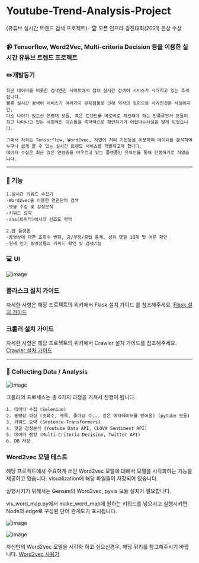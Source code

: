 # Youtube-Trend-Analysis-Project 
(유튜브 실시간 트렌드 검색 프로젝트)- 🏆 오픈 인프라 경진대회(2021) 은상 수상

### :video_camera: Tensorflow, Word2Vec, Multi-criteria Decision 등을 이용한 실시간 유튜브 트렌드 프로젝트   


### :pencil2:개발동기

```
최근 네이버를 비롯한 검색엔진 사이트에서 점차 실시간 검색어 서비스가 사라지고 있는 추세입니다. 
물론 실시간 검색어 서비스가 여러가지 문제점들로 인해 역사의 뒷편으로 사라진것은 사실이지만,
다소 나이가 있으신 연령대 분들, 혹은 트렌드를 바로바로 체크해야 하는 인플루언서 분들이
최근 나타나고 있는 사회적인 이슈들을 즉각적으로 확인하기가 어렵다는사실을 알게 되었습니다. 

그래서 저희는 Tensorflow, Word2vec, 자연어 처리 기법등을 이용하여 데이터를 분석하여
누구나 쉽게 볼 수 있는 실시간 트렌드 서비스를 개발하고자 합니다.
데이터 수집은 최근 많은 연령층을 아우르고 있는 플랫폼인 유튜브를 통해 진행하기로 하였습니다.
```
***
### :school_satchel: 기능
```
1.실시간 키워드 수집기
-Word2vec을 이용한 연관단어 검색
-댓글 수집 및 감정분석
-키워드 요약
-sns(트위터)에서의 선호도 파악

2.웹 플랫폼
-동영상에 대한 조회수 변화, 긍/부정/중립 통계, 상위 댓글 10개 및 여론 확인
-현재 인기 동영상들의 키워드 확인 및 검색기능

```

### :computer: UI

![image](https://user-images.githubusercontent.com/84823612/129853607-dea2ba67-2102-442b-9a32-067998f59b8b.png)


### 플라스크 설치 가이드

자세한 사항은 해당 프로젝트의 위키에서 Flask 설치 가이드 를 참조해주세요. [Flask 설치 가이드](https://github.com/MangoSteen0903/Youtube-Trend-Analysis-Project/wiki/Flask-%EC%84%A4%EC%B9%98-%EA%B0%80%EC%9D%B4%EB%93%9C)

### 크롤러 설치 가이드

자세한 사항은 해당 프로젝트의 위키에서 Crawler 설치 가이드를 참조해주세요. [Crawler 설치 가이드](https://github.com/MangoSteen0903/Youtube-Trend-Analysis-Project/wiki/Crawler-%EC%84%A4%EC%B9%98-%EA%B0%80%EC%9D%B4%EB%93%9C)

***
### :notebook: Collecting Data / Analysis

![image](https://user-images.githubusercontent.com/84823612/129851961-9cfc4230-c069-4d92-bcfd-b08d5594db0b.png)

크롤러의 프로세스는 총 6가지 과정을 거쳐서 진행이 됩니다.

```
1. 데이터 수집 (Selenium)
2. 동영상 파싱 (조회수, 제목, 좋아요 수... 같은 메타데이터를 얻어옴) (pytube 모듈)
3. 키워드 요약 (Sentence-Transformers)
4. 댓글 감정분석 (Youtube Data API, CLOVA Sentiment API)
5. 데이터 랭킹 (Multi-Criteria Decision, Twitter API)
6. DB 저장
```

### Word2vec 모델 테스트

해당 프로젝트에서 주요하게 쓰인 Word2vec 모델에 대해서 모델을 시각화하는 기능을 제공하고 있습니다. visualization에 해당 파일들이 저장되어 있습니다.

실행시키기 위해서는 Gensim의 Word2vec, pyvis 모듈 설치가 필요합니다.

vis_word_map.py에서 make_word_map에 원하는 키워드를 넣으시고 실행시키면 Node와 edge로 구성된 단어 관계도가 표시됩니다.

![image](https://user-images.githubusercontent.com/84823612/129853424-1cc7e6ab-50c1-4bc3-bf1e-7f56568a8690.png)

![image](https://user-images.githubusercontent.com/84823612/129853460-e2688fa1-519b-41e5-ad09-a0b50f241484.png)

자신만의 Word2vec 모델을 시각화 하고 싶으신경우, 해당 위키를 참고해주시기 바랍니다. [Word2vec 사용기](https://github.com/MangoSteen0903/Youtube-Trend-Analysis-Project/wiki/%EB%82%98%EB%AC%B4%EC%9C%84%ED%82%A4-Word2vec-%EB%AA%A8%EB%8D%B8%EB%A1%9C-%EB%A7%8C%EB%93%A4%EC%96%B4%EB%B3%B4%EA%B8%B0)
